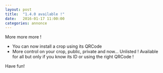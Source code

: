 ```yaml
---
layout: post
title:  "1.4.0 available !"
date:   2016-01-17 11:00:00
categories: annonce
---
```


More more more ! 

- You can now install a crop using its QRCode
- More control on your crop, public, private and now... Unlisted ! Available for all but only if you know its ID or using the right QRCode !

Have fun!
